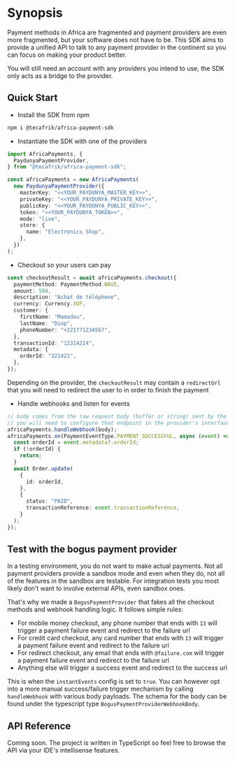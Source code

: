 # Synopsis

Payment methods in Africa are fragmented and payment providers are even more fragmented, but your software does not have to be. This SDK aims to provide a unified API to talk to any payment provider in the continent so you can focus on making your product better.

You will still need an account with any providers you intend to use, the SDK only acts as a bridge to the provider.

## Quick Start

- Install the SDK from npm

```bash
npm i @tecafrik/africa-payment-sdk
```

- Instantiate the SDK with one of the providers

```typescript
import AfricaPayments, {
  PaydunyaPaymentProvider,
} from "@tecafrik/africa-payment-sdk";

const africaPayments = new AfricaPayments(
  new PaydunyaPaymentProvider({
    masterKey: "<<YOUR_PAYDUNYA_MASTER_KEY>>",
    privateKey: "<<YOUR_PAYDUNYA_PRIVATE_KEY>>",
    publicKey: "<<YOUR_PAYDUNYA_PUBLIC_KEY>>",
    token: "<<YOUR_PAYDUNYA_TOKEN>>",
    mode: "live",
    store: {
      name: "Electronics Shop",
    },
  })
);
```

- Checkout so your users can pay

```typescript
const checkoutResult = await africaPayments.checkout({
  paymentMethod: PaymentMethod.WAVE,
  amount: 500,
  description: "Achat de téléphone",
  currency: Currency.XOF,
  customer: {
    firstName: "Mamadou",
    lastName: "Diop",
    phoneNumber: "+221771234567",
  },
  transactionId: "12314214",
  metadata: {
    orderId: "321421",
  },
});
```

Depending on the provider, the `checkoutResult` may contain a `redirectUrl` that you will need to redirect the user to in order to finish the payment

- Handle webhooks and listen for events

```typescript
// body comes from the raw request body (buffer or string) sent by the provider to your webhook endpoint
// you will need to configure that endpoint in the provider's interface most likely
africaPayments.handleWebhook(body);
africaPayments.on(PaymentEventType.PAYMENT_SUCCESSFUL, async (event) => {
  const orderId = event.metadata?.orderId;
  if (!orderId) {
    return;
  }
  await Order.update(
    {
      id: orderId,
    },
    {
      status: "PAID",
      transactionReference: event.transactionReference,
    }
  );
});
```


## Test with the bogus payment provider

In a testing environment, you do not want to make actual payments. Not all payment providers provide a sandbox mode and even when they do, not all of the features in the sandbox are testable. For integration tests you most likely don't want to involve external APIs, even sandbox ones.

That's why we made a `BogusPaymentProvider` that fakes all the checkout methods and webhook handling logic. It follows simple rules:
- For mobile money checkout, any phone number that ends with `13` will trigger a payment failure event and redirect to the failure url
- For credit card checkout, any card number that ends with `13` will trigger a payment failure event and redirect to the failure url
- For redirect checkout, any email that ends with `@failure.com` will trigger a payment failure event and redirect to the failure url
- Anything else will trigger a success event and redirect to the success url

This is when the `instantEvents` config is set to `true`. You can however opt into a more manual success/failure trigger mechanism by calling `handleWebhook` with various body payloads. The schema for the body can be found under the typescript type `BogusPaymentProviderWebhookBody`.

## API Reference

Coming soon. The project is written in TypeScript so feel free to browse the API via your IDE's intellisense features.
